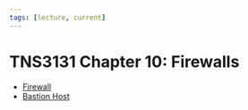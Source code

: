 ```yaml
---
tags: [lecture, current]
---
```


# TNS3131 Chapter 10: Firewalls

- [Firewall](202301211140.md)
- [Bastion Host](202301221214.md)
